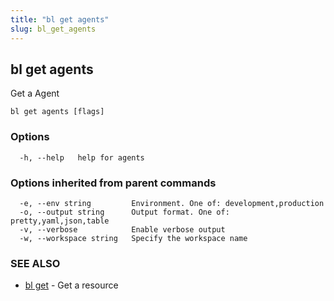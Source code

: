 ```yaml
---
title: "bl get agents"
slug: bl_get_agents
---
```

## bl get agents

Get a Agent

```
bl get agents [flags]
```

### Options

```
  -h, --help   help for agents
```

### Options inherited from parent commands

```
  -e, --env string         Environment. One of: development,production
  -o, --output string      Output format. One of: pretty,yaml,json,table
  -v, --verbose            Enable verbose output
  -w, --workspace string   Specify the workspace name
```

### SEE ALSO

* [bl get](bl_get.md)	 - Get a resource

